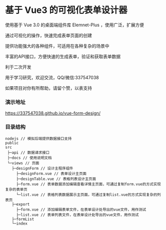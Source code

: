 # 基于 Vue3 的可视化表单设计器

使用基于 Vue 3.0 的桌面端组件库 Elemnet-Plus ，使用广泛，扩展方便

通过可视化的操作，快速完成表单页面的创建

提供功能强大的各种组件，可适用在各种复杂的场景中

丰富的API接口，方便快速的生成表单，验证和获取表单数据

利于二次开发

用于学习研究，欢迎交流，QQ/微信:337547038

如果项目对你有所帮助，请留个赞，以表支持

### 演示地址
https://337547038.github.io/vue-form-design/

### 目录结构
```text
nodejs // 模拟后端提供数据接口支持
public
src
 ├─api // 数据请求接口
 ├─docs // 使用说明文档
 └─views // 页面
   ├─designForm // 设计主程序组件
     ├─designForm.vue // 表单设计主页面
     ├─designTable.vue // 表格列表设计主页面
     ├─form.vue // 表单数据添加编辑查看详情主页面，可通过复制form.vue的方式实现复杂的表单页
     └─list.vue // 表格列表数据展示主页面，可通过复制list.vue的方式实现复杂的列表页
   ├─export
     ├─form.vue // 添加编辑表单文件，在表单设计处导出的vue文件，用作测试
     ├─list.vue // 表单列表文件，在表单设计处导出的vue文件，用作测试
   ├─formList
   └─index
```
